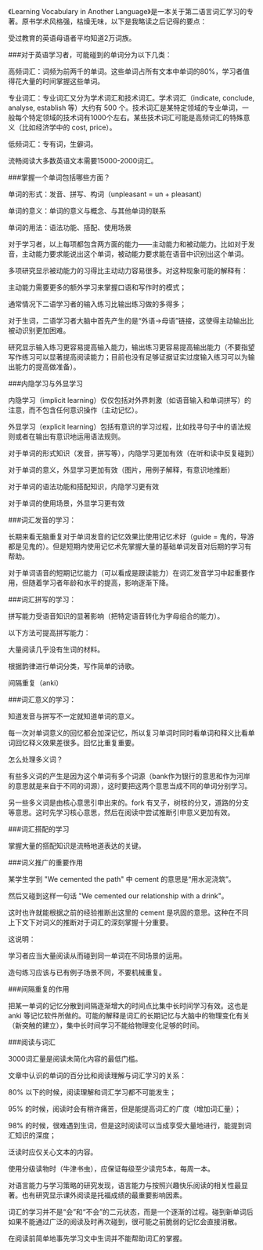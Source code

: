 《Learning Vocabulary in Another Language》是一本关于第二语言词汇学习的专著。原书学术风格强，枯燥无味，以下是我略读之后记得的要点：

受过教育的英语母语者平均知道2万词族。

###对于英语学习者，可能碰到的单词分为以下几类：

高频词汇：词频为前两千的单词。这些单词占所有文本中单词的80%，学习者值得花大量的时间掌握这些单词。

专业词汇：专业词汇又分为学术词汇和技术词汇。学术词汇（indicate, conclude, analyse, establish 等）大约有 500 个。技术词汇是某特定领域的专业单词，一般每个特定领域的技术词有1000个左右。某些技术词汇可能是高频词汇的特殊意义（比如经济学中的 cost, price）。

低频词汇：专有词，生僻词。

流畅阅读大多数英语文本需要15000-2000词汇。

###掌握一个单词包括哪些方面？

单词的形式：发音、拼写、构词（unpleasant = un + pleasant）

单词的意义：单词的意义与概念、与其他单词的联系

单词的用法：语法功能、搭配、使用场景

对于学习者，以上每项都包含两方面的能力——主动能力和被动能力。比如对于发音，主动能力要求能说出这个单词，被动能力要求能在语音中识别出这个单词。

多项研究显示被动能力的习得比主动动力容易很多。对这种现象可能的解释有：

主动能力需要更多的额外学习来掌握口语和写作时的模式；

通常情况下二语学习者的输入练习比输出练习做的多得多；

对于生词，二语学习者大脑中首先产生的是“外语->母语”链接，这使得主动输出比被动识别更加困难。

研究显示输入练习更容易提高输入能力，输出练习更容易提高输出能力（不要指望写作练习可以显著提高阅读能力；目前也没有足够证据证实过度输入练习可以为输出能力的提高做准备）。

###内隐学习与外显学习

内隐学习（implicit learning）仅仅包括对外界刺激（如语音输入和单词拼写）的注意，而不包含任何意识操作（主动记忆）。

外显学习（explicit learning）包括有意识的学习过程，比如找寻句子中的语法规则或者在输出有意识地运用语法规则。

对于单词的形式知识（发音，拼写等），内隐学习更加有效（在听和读中反复碰到）

对于单词的意义，外显学习更加有效（图片，用例子解释，有意识地推断）

对于单词的语法功能和搭配知识，内隐学习更有效

对于单词的使用场景，外显学习更有效

###词汇发音的学习：

长期来看无脑重复对于单词发音的记忆效果比使用记忆术好（guide = 鬼的，导游都是见鬼的）。但是短期内使用记忆术先掌握大量的基础单词发音对后期的学习有帮助。

对于单词语音的短期记忆能力（可以看成是跟读能力）在词汇发音学习中起重要作用，但随着学习者年龄和水平的提高，影响逐渐下降。

###词汇拼写的学习：

拼写能力受语音知识的显著影响（把特定语音转化为字母组合的能力）。

以下方法可提高拼写能力：

大量阅读几乎没有生词的材料。

根据韵律进行单词分类，写作简单的诗歌。

间隔重复（anki）

###词汇意义的学习：

知道发音与拼写不一定就知道单词的意义。

每一次对单词意义的回忆都会加深记忆，所以复习单词时同时看单词和释义比看单词回忆释义效果差很多。回忆比重复重要。

怎么处理多义词？

有些多义词的产生是因为这个单词有多个词源（bank作为银行的意思和作为河岸的意思就是来自于不同的词源），这时要把这两个意思当成不同的单词分别学习。

另一些多义词是由核心意思引申出来的。fork 有叉子，树枝的分叉，道路的分支等意思。这时先学习核心意思，然后在阅读中尝试推断引申意义更加有效。

###词汇搭配的学习

掌握大量的搭配知识是流畅地道表达的关键。

###词义推广的重要作用

某学生学到 "We cemented the path" 中 cement 的意思是“用水泥浇筑”。

然后又碰到这样一句话 "We cemented our relationship with a drink"。

这时也许就能根据之前的经验推断出这里的 cement 是巩固的意思。这种在不同上下文下对词义的推断对于词汇的深刻掌握十分重要。

这说明：

学习者应当大量阅读从而碰到同一单词在不同场景的运用。

造句练习应该与已有例子场景不同，不要机械重复。

###间隔重复的作用

把某一单词的记忆分散到间隔逐渐增大的时间点比集中长时间学习有效。这也是 anki 等记忆软件所做的。可能的解释是词汇的长期记忆与大脑中的物理变化有关（新突触的建立），集中长时间学习不能给物理变化足够的时间。

###阅读与词汇

3000词汇量是阅读未简化内容的最低门槛。

文章中认识的单词的百分比和阅读理解与词汇学习的关系：

80% 以下的时候，阅读理解和词汇学习都不可能发生；

95% 的时候，阅读时会有稍许痛苦，但是能提高词汇的广度（增加词汇量）；

98% 的时候，很难遇到生词，但是这时阅读可以当成享受大量地进行，能提到词汇知识的深度；

泛读时应仅关心文本的内容。

使用分级读物时（牛津书虫），应保证每级至少读完5本，每周一本。

对语言能力与学习策略的研究发现，语言能力与按照兴趣快乐阅读的相关性最显著。也有研究显示课外阅读是托福成绩的最重要影响因素。

词汇的学习并不是“会”和“不会”的二元状态，而是一个逐渐的过程。碰到新单词后如果不能通过广泛的阅读及时再次碰到，很可能之前脆弱的记忆会直接消散。

在阅读前简单地事先学习文中生词并不能帮助词汇的掌握。